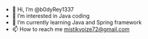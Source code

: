 - 👋 Hi, I’m @b0dyRey1337
- 👀 I’m interested in Java coding
- 🌱 I’m currently learning Java and Spring framework
- 📫 How to reach me mistikvoize72@gmail.com

<!---
b0dyRey1337/b0dyRey1337 is a ✨ special ✨ repository because its `README.md` (this file) appears on your GitHub profile.
You can click the Preview link to take a look at your changes.
--->
